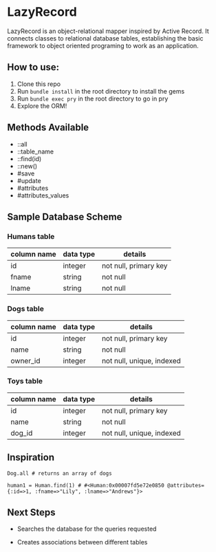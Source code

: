 # LazyRecord

LazyRecord is an object-relational mapper inspired by Active Record. It connects classes to relational database tables, establishing the basic framework to object oriented programing to work as an application.

## How to use:

1. Clone this repo
2. Run `bundle install` in the root directory to install the gems
3. Run `bundle exec pry` in the root directory to go in pry
4. Explore the ORM!

## Methods Available

* ::all
* ::table_name
* ::find(id)
* ::new()
* #save
* #update
* #attributes
* #attributes_values

## Sample Database Scheme

### Humans table

|column name   |data type   |details   |
|-----|-----|-----|
|id   |integer   |not null, primary key   |
|fname   |string    |not null   |
|lname   |string    |not null   |

### Dogs table

|column name   |data type   |details   |
|-----|-----|-----|
|id   |integer   |not null, primary key   |
|name   |string    |not null   |
|owner_id   |integer   |not null, unique, indexed   |

### Toys table

|column name   |data type   |details   |
|-----|-----|-----|
|id   |integer   |not null, primary key   |
|name   |string    |not null   |
|dog_id   |integer   |not null, unique, indexed   |

## Inspiration

`Dog.all # returns an array of dogs`

 `human1 = Human.find(1) # #<Human:0x00007fd5e72e0850 @attributes={:id=>1, :fname=>"Lily", :lname=>"Andrews"}>`

## Next Steps

* Searches the database for the queries requested

* Creates associations between different tables
